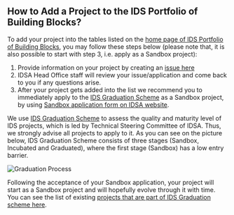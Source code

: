 ## How to Add a Project to the IDS Portfolio of Building Blocks? 
To add your project into the tables listed on the [home page of IDS Portfolio of Building Blocks](https://github.com/International-Data-Spaces-Association/IDS-Portfolio-of-Building-Blocks), you may follow these steps below (please note that, it is also possible to start with step 3, i.e. apply as a Sandbox project):

1) Provide information on your project by creating an [issue here](https://github.com/International-Data-Spaces-Association/IDS-Portfolio-of-Building-Blocks/issues/new?assignees=&labels=&template=building-block-addition-request.md&title=)
2) IDSA Head Office staff will review your issue/application and come back to you if any questions arise.
3) After your project gets added into the list we recommend you to immediately apply to the [IDS Graduation Scheme](https://github.com/International-Data-Spaces-Association/idsa/tree/main/graduation_scheme) as a Sandbox project, by using [Sandbox application form on IDSA website](https://internationaldataspaces.org/sandbox-application/). 



We use [IDS Graduation Scheme](https://github.com/International-Data-Spaces-Association/idsa/tree/main/graduation_scheme) to assess the quality and maturity level of IDS projects, which is led by Technical Steering Committee of IDSA. Thus, we strongly advise all projects to apply to it. As you can see on the picture below, IDS Graduation Scheme consists of three stages (Sandbox, Incubated and Graduated), where the first stage (Sandbox) has a low entry barrier.

![Graduation Process](https://github.com/International-Data-Spaces-Association/idsa/blob/49c7bd1e6209201ce674f05582d5cf10116ca288/graduation_scheme/media/graduation_steps.png)

Following the acceptance of your Sandbox application, your project will start as a Sandbox project and will hopefully evolve through it with time. You can see the list of existing [projects that are part of IDS Graduation scheme here](https://github.com/International-Data-Spaces-Association/idsa/blob/main/graduation_scheme/Projects.md). 
